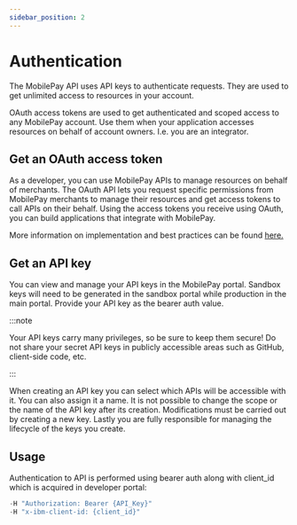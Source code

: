 ```yaml
---
sidebar_position: 2
---
```


# Authentication

The MobilePay API uses API keys to authenticate requests. They are used to get unlimited access to resources in your account.

OAuth access tokens are used to get authenticated and scoped access to any MobilePay account. Use them when your application accesses resources on behalf of account owners. I.e. you are an integrator.

## Get an OAuth access token

As a developer, you can use MobilePay APIs to manage resources on behalf of merchants. The OAuth API lets you request specific permissions from MobilePay merchants to manage their resources and get access tokens to call APIs on their behalf. Using the access tokens you receive using OAuth, you can build applications that integrate with MobilePay.

More information on implementation and best practices can be found [here.](https://developer.mobilepay.dk/developersupport/openid/)

## Get an API key

You can view and manage your API keys in the MobilePay portal. Sandbox keys will need to be generated in the sandbox portal while production in the main portal. Provide your API key as the bearer auth value.

:::note

Your API keys carry many privileges, so be sure to keep them secure! Do not share your secret API keys in publicly accessible areas such as GitHub, client-side code, etc.

:::

When creating an API key you can select which APIs will be accessible with it. You can also assign it a name. It is not possible to change the scope or the name of the API key after its creation. Modifications must be carried out by creating a new key. Lastly you are fully responsible for managing the lifecycle of the keys you create.

## Usage

Authentication to API is performed using bearer auth along with client_id which is acquired in developer portal:

```jsx
-H "Authorization: Bearer {API_Key}"
-H "x-ibm-client-id: {client_id}"
```

